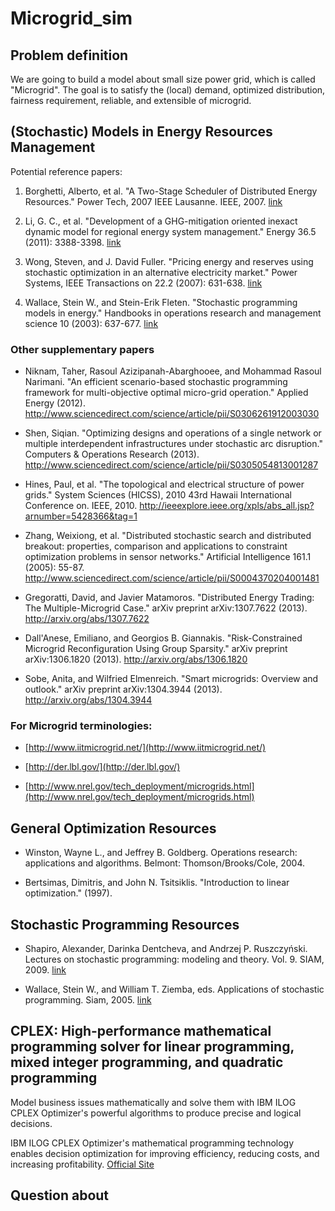 Microgrid_sim
=============

## Problem definition

We are going to build a model about small size power grid, which is called "Microgrid". The goal is to satisfy the (local) demand, optimized distribution, fairness requirement, reliable, and extensible of microgrid.

## (Stochastic) Models in Energy Resources Management

Potential reference papers:

1. Borghetti, Alberto, et al. "A Two-Stage Scheduler of Distributed Energy Resources." Power Tech, 2007 IEEE Lausanne. IEEE, 2007.
	[link](http://ieeexplore.ieee.org/xpls/abs_all.jsp?arnumber=4538654)

2. Li, G. C., et al. "Development of a GHG-mitigation oriented inexact dynamic model for regional energy system management." Energy 36.5 (2011): 3388-3398.
	[link](http://www.sciencedirect.com/science/article/pii/S0360544211002040)

3. Wong, Steven, and J. David Fuller. "Pricing energy and reserves using stochastic optimization in an alternative electricity market." Power Systems, IEEE Transactions on 22.2 (2007): 631-638.
	[link](http://ieeexplore.ieee.org/xpls/abs_all.jsp?arnumber=4162624)

4. Wallace, Stein W., and Stein-Erik Fleten. "Stochastic programming models in energy." Handbooks in operations research and management science 10 (2003): 637-677.
	[link](http://www.sciencedirect.com/science/article/pii/S0927050703100102)

### Other supplementary papers

* Niknam, Taher, Rasoul Azizipanah-Abarghooee, and Mohammad Rasoul Narimani. "An efficient scenario-based stochastic programming framework for multi-objective optimal micro-grid operation." Applied Energy (2012).
	http://www.sciencedirect.com/science/article/pii/S0306261912003030

* Shen, Siqian. "Optimizing designs and operations of a single network or multiple interdependent infrastructures under stochastic arc disruption." Computers & Operations Research (2013).
	http://www.sciencedirect.com/science/article/pii/S0305054813001287

* Hines, Paul, et al. "The topological and electrical structure of power grids." System Sciences (HICSS), 2010 43rd Hawaii International Conference on. IEEE, 2010.
	http://ieeexplore.ieee.org/xpls/abs_all.jsp?arnumber=5428366&tag=1

* Zhang, Weixiong, et al. "Distributed stochastic search and distributed breakout: properties, comparison and applications to constraint optimization problems in sensor networks." Artificial Intelligence 161.1 (2005): 55-87.
	http://www.sciencedirect.com/science/article/pii/S0004370204001481

* Gregoratti, David, and Javier Matamoros. "Distributed Energy Trading: The Multiple-Microgrid Case." arXiv preprint arXiv:1307.7622 (2013).
	http://arxiv.org/abs/1307.7622

* Dall'Anese, Emiliano, and Georgios B. Giannakis. "Risk-Constrained Microgrid Reconfiguration Using Group Sparsity." arXiv preprint arXiv:1306.1820 (2013).
	http://arxiv.org/abs/1306.1820

* Sobe, Anita, and Wilfried Elmenreich. "Smart microgrids: Overview and outlook." arXiv preprint arXiv:1304.3944 (2013).
	http://arxiv.org/abs/1304.3944

### For Microgrid terminologies:

* [http://www.iitmicrogrid.net/](http://www.iitmicrogrid.net/)

* [http://der.lbl.gov/](http://der.lbl.gov/)

* [http://www.nrel.gov/tech_deployment/microgrids.html](http://www.nrel.gov/tech_deployment/microgrids.html)

## General Optimization Resources

* Winston, Wayne L., and Jeffrey B. Goldberg. Operations research: applications and algorithms. Belmont: Thomson/Brooks/Cole, 2004. 

* Bertsimas, Dimitris, and John N. Tsitsiklis. "Introduction to linear optimization." (1997).

## Stochastic Programming Resources

* Shapiro, Alexander, Darinka Dentcheva, and Andrzej P. Ruszczyński. Lectures on stochastic programming: modeling and theory. Vol. 9. SIAM, 2009. 
	[link](http://www2.isye.gatech.edu/people/faculty/Alex_Shapiro/SPbook.pdf)

* Wallace, Stein W., and William T. Ziemba, eds. Applications of stochastic programming. Siam, 2005.
	[link](http://books.google.com/books?hl=en&lr=&id=KAI0jsuyDPsC&oi=fnd&pg=PR1&dq=application+of+stochastic+programming&ots=RQ-W_C5dbl&sig=W55SVosukgR_QlsBgyL244LW1EI#v=onepage&q=application%20of%20stochastic%20programming&f=false)

## CPLEX: High-performance mathematical programming solver for linear programming, mixed integer programming, and quadratic programming

Model business issues mathematically and solve them with IBM ILOG CPLEX Optimizer's powerful algorithms to produce precise and logical decisions.

IBM ILOG CPLEX Optimizer's mathematical programming technology enables decision optimization for improving efficiency, reducing costs, and increasing profitability.
[Official Site](http://www-01.ibm.com/software/commerce/optimization/cplex-optimizer/)

## Question about 

